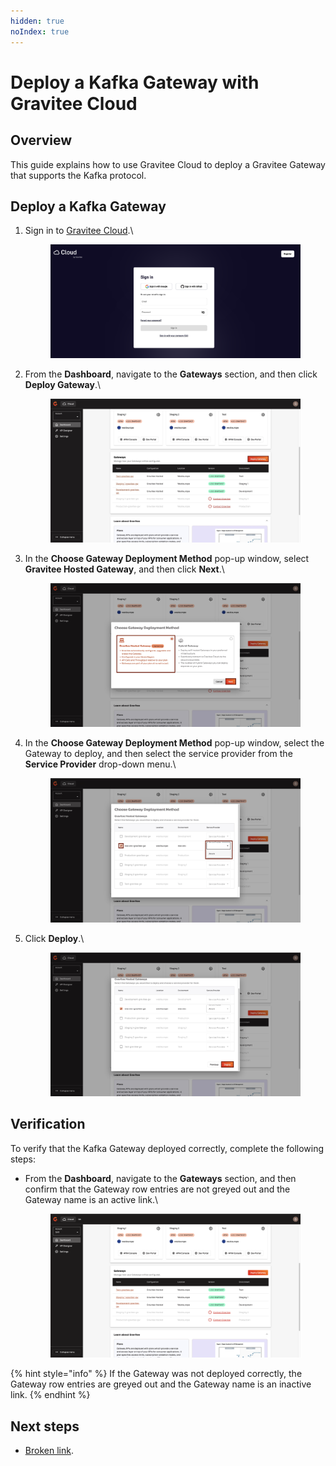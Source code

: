 ```yaml
---
hidden: true
noIndex: true
---
```


# Deploy a Kafka Gateway with Gravitee Cloud

## Overview

This guide explains how to use Gravitee Cloud to deploy a Gravitee Gateway that supports the Kafka protocol.

## Deploy a Kafka Gateway

1.  Sign in to [Gravitee Cloud](https://cloud.gravitee.io/).\


    <figure><img src="../.gitbook/assets/image (272).png" alt=""><figcaption></figcaption></figure>
2.  From the **Dashboard**, navigate to the **Gateways** section, and then click **Deploy Gateway**.\


    <figure><img src="../.gitbook/assets/C1B3BA37-339C-4235-9592-B7EABB4DDA45_1_201_a.jpeg" alt=""><figcaption></figcaption></figure>
3.  In the **Choose Gateway Deployment Method** pop-up window, select **Gravitee Hosted Gateway**, and then click **Next**.\


    <figure><img src="../.gitbook/assets/6C8CD77A-4C9A-4F45-B4BE-60573E916673_1_201_a.jpeg" alt=""><figcaption></figcaption></figure>
4.  In the **Choose Gateway Deployment Method** pop-up window, select the Gateway to deploy, and then select the service provider from the **Service Provider** drop-down menu.\


    <figure><img src="../.gitbook/assets/0A2F33F4-D84C-4808-BA20-482A2A658C77_1_201_a.jpeg" alt=""><figcaption></figcaption></figure>
5.  Click **Deploy**.\


    <figure><img src="../.gitbook/assets/DC3226E4-FF3B-43D8-93E3-28D878326053_1_201_a.jpeg" alt=""><figcaption></figcaption></figure>

## Verification

To verify that the Kafka Gateway deployed correctly, complete the following steps:

*   From the **Dashboard**, navigate to the **Gateways** section, and then confirm that the Gateway row entries are not greyed out and the Gateway name is an active link.\


    <figure><img src="../.gitbook/assets/image (303).png" alt=""><figcaption></figcaption></figure>

{% hint style="info" %}
If the Gateway was not deployed correctly, the Gateway row entries are greyed out and the Gateway name is an inactive link.
{% endhint %}

## Next steps

* [Broken link](broken-reference "mention").
